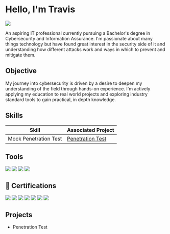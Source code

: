 # Hello, I'm Travis
<a href="https://www.linkedin.com/in/travis-davenport-b52b09249/"><img src="https://img.shields.io/badge/-LinkedIn-0072b1?&style=for-the-badge&logo=linkedin&logoColor=white" /></a>

An aspiring IT professional currently pursuing a Bachelor's degree in Cybersecurity and Information Assurance. I'm passionate about many things technology but have found great interest in the security side of it and understanding how different attacks work and ways in which to prevent and mitigate them.

## Objective
My journey into cybersecurity is driven by a desire to deepen my understanding of the field through hands-on experience. I'm actively applying my education to real world projects and exploring industry standard tools to gain practical, in depth knowledge.

## Skills

| Skill                                         | Associated Project         |
|-----------------------------------------------|----------------------------|
| Mock Penetration Test          | <a href="https://github.com/Travis-Davenport/Penetration-Test/blob/main/README.md">Penetration Test</a>|

## Tools
<div>
  
<img src="https://img.shields.io/badge/-Nmap-3982CE?style=for-the-badge&logo=semantic-release&logoColor=white" />
<img src="https://img.shields.io/badge/-Metasploit-1C1C1C?style=for-the-badge&logo=HackTheBox&logoColor=white" />
<img src="https://img.shields.io/badge/-Netcat-000000?style=for-the-badge&logo=gnubash&logoColor=white" />
<img src="https://img.shields.io/badge/-msfvenom-8200D2?style=for-the-badge&logo=exploitdb&logoColor=white" />

<div>
  
## 📜 Certifications

<div>
  
<img src="https://img.shields.io/badge/-A%2B-FF0000?&style=for-the-badge&logo=CompTIA&logoColor=white" />
<img src="https://img.shields.io/badge/-Network%2B-FF0000?&style=for-the-badge&logo=CompTIA&logoColor=white" />
<img src="https://img.shields.io/badge/-Security%2B-FF0000?&style=for-the-badge&logo=CompTIA&logoColor=white" />
<img src="https://img.shields.io/badge/-Project%2B-FF0000?&style=for-the-badge&logo=CompTIA&logoColor=white" />
<img src="https://img.shields.io/badge/-PenTest%2B-FF0000?&style=for-the-badge&logo=CompTIA&logoColor=white" />
<img src="https://img.shields.io/badge/-SSCP-00C853?&style=for-the-badge&logo=ISC2&logoColor=white" />
<img src="https://img.shields.io/badge/-Cybersecurity%20Certificate-004880?style=for-the-badge&logo=M&logoColor=white&label=MCC" />

</div>

## Projects
- Penetration Test
